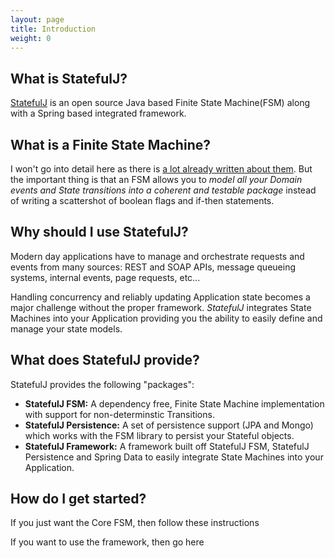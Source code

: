 ```yaml
---
layout: page
title: Introduction
weight: 0
---
```


## What is StatefulJ?

[StatefulJ](http://www.statefulj.org) is an open source Java based Finite State Machine(FSM) along with a Spring based integrated framework.

## What is a Finite State Machine?

I won't go into detail here as there is [a lot already written about them](http://en.wikipedia.org/wiki/Finite-state_machine).  But the important thing is that an FSM allows you to *model all your Domain events and State transitions into a coherent and testable package* instead of writing a scattershot of boolean flags and if-then statements. 

## Why should I use StatefulJ?

Modern day applications have to manage and orchestrate requests and events from many sources: REST and SOAP APIs, message queueing systems, internal events, page requests, etc...

Handling concurrency and reliably updating Application state becomes a major challenge without the proper framework.  *StatefulJ* integrates State Machines into your Application providing you the ability to easily define and manage your state models.

## What does StatefulJ provide?

StatefulJ provides the following "packages":

* **StatefulJ FSM:** A dependency free, Finite State Machine implementation with support for non-determinstic Transitions.
* **StatefulJ Persistence:** A set of persistence support (JPA and Mongo) which works with the FSM library to persist your Stateful objects.
* **StatefulJ Framework:** A framework built off StatefulJ FSM, StatefulJ Persistence and Spring Data to easily integrate State Machines into your Application.

## How do I get started?

If you just want the Core FSM, then follow these instructions

If you want to use the framework, then go here

